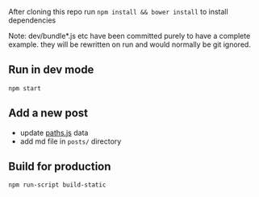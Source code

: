 After cloning this repo run `npm install && bower install` to install dependencies

Note: dev/bundle*.js etc have been committed purely to have a complete example. they will be rewritten on run and would normally be git ignored.

## Run in dev mode
`npm start`

## Add a new post
* update [paths.js](https://github.com/BradDenver/react-static-site/blob/master/paths.js) data
* add md file in `posts/` directory

## Build for production
`npm run-script build-static`
